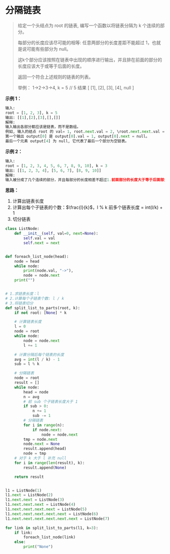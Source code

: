 # 分隔链表

> 给定一个头结点为 root 的链表, 编写一个函数以将链表分隔为 k 个连续的部分。
>
> 每部分的长度应该尽可能的相等: 任意两部分的长度差距不能超过 1，也就是说可能有些部分为 null。
>
> 这k个部分应该按照在链表中出现的顺序进行输出，并且排在前面的部分的长度应该大于或等于后面的长度。
>
> 返回一个符合上述规则的链表的列表。
>
> 举例： 1->2->3->4, k = 5 // 5 结果 [ [1], [2], [3], [4], null ]
>



**示例 1：**

```python
输入: 
root = [1, 2, 3], k = 5
输出: [[1],[2],[3],[],[]]
解释:
输入输出各部分都应该是链表，而不是数组。
例如, 输入的结点 root 的 val= 1, root.next.val = 2, \root.next.next.val = 3, 且 root.next.next.next = null。
第一个输出 output[0] 是 output[0].val = 1, output[0].next = null。
最后一个元素 output[4] 为 null, 它代表了最后一个部分为空链表。
```



**示例 2：**

```python
输入: 
root = [1, 2, 3, 4, 5, 6, 7, 8, 9, 10], k = 3
输出: [[1, 2, 3, 4], [5, 6, 7], [8, 9, 10]]
解释:
输入被分成了几个连续的部分，并且每部分的长度相差不超过1.前面部分的长度大于等于后面部分的长度。
```



**思路：**

1. 计算出链表长度
2. 计算出每个子链表的个数：$\frac{l}{k}$，l % k 前多个链表长度 = int(l/k) + 1
3. 切分链表

```python
class ListNode:
    def __init__(self, val=0, next=None):
        self.val = val
        self.next = next


def foreach_list_node(head):
    node = head
    while node:
        print(node.val, "->"),
        node = node.next
    print("")


# 1.求链表长度：l
# 2.计算每个子链表个数: l / k
# 3.将链表切分
def split_list_to_parts(root, k):
    if not root: [None] * k

    # 计算链表长度
    l = 0
    node = root
    while node:
        node = node.next
        l += 1

    # 计算分隔后每个链表的长度
    avg = int(l / k) - 1
    sub = l % k

    # 分隔链表
    node = root
    result = []
    while node:
        head = node
        n = avg
        # 前 sub 个子链表长度大于 1
        if sub > 0:
            n += 1
            sub -= 1
        # 分隔链表
        for i in range(n):
            if node.next:
                node = node.next
        tmp = node.next
        node.next = None
        result.append(head)
        node = tmp
    # 对于 k 大于 l 补充 null
    for i in range(len(result), k):
        result.append(None)

    return result


l1 = ListNode(1)
l1.next = ListNode(2)
l1.next.next = ListNode(3)
l1.next.next.next = ListNode(4)
l1.next.next.next.next = ListNode(5)
l1.next.next.next.next.next = ListNode(6)
l1.next.next.next.next.next.next = ListNode(7)

for link in split_list_to_parts(l1, k=3):
    if link:
        foreach_list_node(link)
    else:
        print("None")
```

